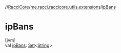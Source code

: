 //[RacciCore](../../index.md)/[me.racci.raccicore.utils.extensions](index.md)/[ipBans](ip-bans.md)

# ipBans

[jvm]\
val [ipBans](ip-bans.md): [Set](https://kotlinlang.org/api/latest/jvm/stdlib/kotlin.collections/-set/index.html)&lt;[String](https://kotlinlang.org/api/latest/jvm/stdlib/kotlin/-string/index.html)&gt;

